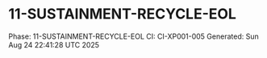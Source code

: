 # 11-SUSTAINMENT-RECYCLE-EOL
Phase: 11-SUSTAINMENT-RECYCLE-EOL
CI: CI-XP001-005
Generated: Sun Aug 24 22:41:28 UTC 2025
